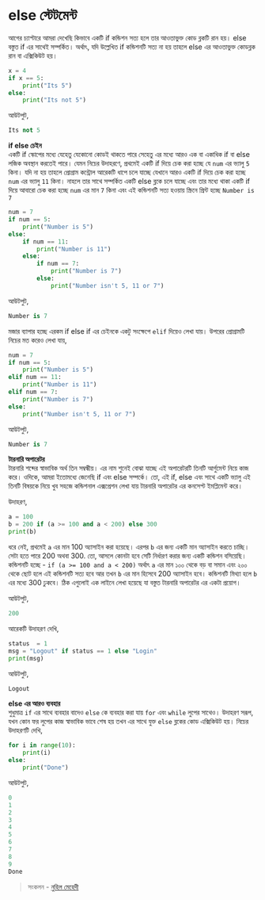 # else স্টেটমেন্ট

আগের চ্যাপ্টারে আমরা দেখেছি কিভাবে একটি if কন্ডিশন সত্য হলে তার আওতাভুক্ত কোড ব্লকটি রান হয়। else বস্তুত if এর সাথেই সম্পর্কিত। অর্থাৎ, যদি উল্লেখিত if কন্ডিশনটি সত্য না হয় তাহলে else এর আওতাভুক্ত কোডব্লক রান বা এক্সিকিউট হয়।

```python
x = 4
if x == 5:
    print("Its 5")
else:
    print("Its not 5")
```

আউটপুট,

```python
Its not 5
```

**if else চেইন**  
একটি if স্কোপের মধ্যে যেহেতু যেকোনো কোডই থাকতে পারে সেহেতু এর মধ্যে আরও এক বা একাধিক if বা else লজিক অবস্থান করতেই পারে। যেমন নিচের উদাহরণে, প্রথমেই একটি if দিয়ে চেক করা হচ্ছে যে `num` এর ভ্যালু `5` কিনা। যদি না হয় তাহলে প্রোগ্রাম কন্ট্রোল আরেকটি ধাপে চলে যাচ্ছে যেখানে আরও একটি if দিয়ে চেক করা হচ্ছে `num` এর ভ্যালু `11` কিনা। নাহলে তার সাথে সম্পর্কিত একটি else ব্লকে চলে যাচ্ছে এবং তার মধ্যে থাকা একটি if দিয়ে আবারো চেক করা হচ্ছে `num` এর মান `7` কিনা এবং এই কন্ডিশনটি সত্য হওয়ায় স্ক্রিনে প্রিন্ট হচ্ছে `Number is 7`

```python
num = 7
if num == 5:
    print("Number is 5")
else:
    if num == 11:
        print("Number is 11")
    else:
        if num == 7:
            print("Number is 7")
        else:
            print("Number isn't 5, 11 or 7")
```

আউটপুট,

```python
Number is 7
```

মজার ব্যাপার হচ্ছে এরকম if else if এর চেইনকে একটু সংক্ষেপে `elif` দিয়েও লেখা যায়। উপরের প্রোগ্রামটি নিচের মত করেও লেখা যায়,

```python
num = 7
if num == 5:
    print("Number is 5")
elif num == 11:
    print("Number is 11")
elif num == 7:
    print("Number is 7")
else:
    print("Number isn't 5, 11 or 7")
```

আউটপুট,

```python
Number is 7
```

**টারনারি অপারেটর**  
টারনারি শব্দের স্বাভাবিক অর্থ তিন সম্বন্ধীয়। এর নাম শুনেই বোঝা যাচ্ছে এই অপারেটরটি তিনটি আর্গুমেন্ট নিয়ে কাজ করে। ওদিকে, আমরা ইতোমধ্যে জেনেছি if এবং else সম্পর্কে। তো, এই if, else এবং সাথে একটি ভ্যালু এই তিনটি বিষয়কে নিয়ে খুব সহজে কন্ডিশনাল এক্সপ্রেশন লেখা যায় টারনারি অপারেটর এর কনসেপ্ট ইমপ্লিমেন্ট করে।

উদাহরণ,

```python
a = 100
b = 200 if (a >= 100 and a < 200) else 300
print(b)
```

ধরে নেই, প্রথমেই `a` এর মান 100 অ্যাসাইন করা হয়েছে। এরপর `b` এর জন্য একটি মান অ্যাসাইন করতে চাচ্ছি। সেটা হতে পারে 200 অথবা 300. তো, আসলে কোনটা হবে সেটি নির্ধারণ করার জন্য একটি কন্ডিশন বসিয়েছি।  
কন্ডিশনটি হচ্ছে - `if (a >= 100 and a < 200)` অর্থাৎ `a` এর মান ১০০ থেকে বড় বা সমান এবং ২০০ থেকে ছোট হলে এই কন্ডিশনটি সত্য হবে আর তখন `b` এর মান হিসেবে 200 অ্যাসাইন হবে। কন্ডিশনটি মিথ্যা হলে `b` এর মধ্যে 300 ঢুকবে। ঠিক এগুলোই এক লাইনে লেখা হয়েছে যা বস্তুত টারনারি অপারেটর এর একটা প্রয়োগ।

আউটপুট,

```python
200
```

আরেকটি উদাহরণ দেখি,

```python
status  = 1
msg = "Logout" if status == 1 else "Login"
print(msg)
```

আউটপুট,

```python
Logout
```

**else এর আরও ব্যবহার**  
শুধুমাত্র `if` এর সাথে ব্যবহার বাদেও `else` কে ব্যবহার করা যায় `for` এবং `while` লুপের সাথেও। উদাহরণ সরূপ, যখন কোন ফর লুপের কাজ স্বাভাবিক ভাবে শেষ হয় তখন এর সাথে যুক্ত `else` ব্লকের কোড এক্সিকিউট হয়। নিচের উদাহরণটি দেখি,

```python
for i in range(10):
    print(i)
else:
    print("Done")
```

আউটপুট,

```python
0
1
2
3
4
5
6
7
8
9
Done
```

> সংকলন - [নুহিল মেহেদী](https://nuhil.net)

